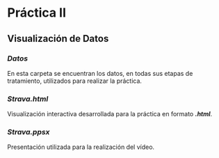 # Práctica II
## Visualización de Datos

### *Datos*
En esta carpeta se encuentran los datos, en todas sus etapas de tratamiento, utilizados para realizar la práctica.

### *Strava.html*
Visualización interactiva desarrollada para la práctica en formato ***.html***.

### *Strava.ppsx*
Presentación utilizada para la realización del vídeo.
